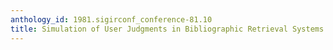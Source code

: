```yaml
---
anthology_id: 1981.sigirconf_conference-81.10
title: Simulation of User Judgments in Bibliographic Retrieval Systems
---
```

